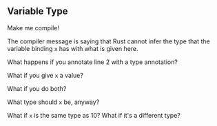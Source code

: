 ## Variable Type

Make me compile!

<div class="hint">
  The compiler message is saying that Rust cannot infer the type that the variable binding <code>x</code> has with what is given here.

  What happens if you annotate line 2 with a type annotation?

  What if you give `x` a value?

  What if you do both?

  What type should `x` be, anyway?

  What if `x` is the same type as 10? What if it's a different type?
</div>